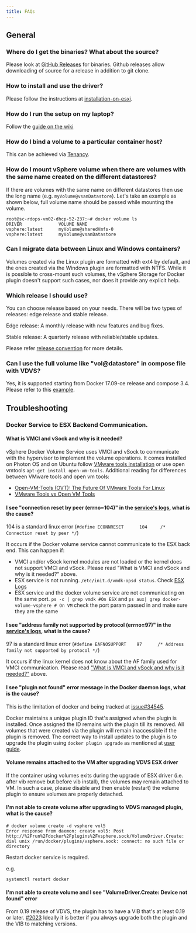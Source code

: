 ```yaml
---
title: FAQs
---
```


## General

### Where do I get the binaries? What about the source?
Please look at [GitHub Releases](https://github.com/vmware/docker-volume-vsphere/releases) for binaries. Github releases allow downloading of source for a release in addition to git clone.

### How to install and use the driver?
Please follow the instructions at [installation-on-esxi](http://vmware.github.io/docker-volume-vsphere/documentation/install.html#installation-on-esxi).

### How do I run the setup on my laptop?
Follow the [guide on the wiki](https://github.com/vmware/docker-volume-vsphere/wiki/Using-laptop-for-running-the-entire-stack)

### How do I bind a volume to a particular container host?
This can be achieved via [Tenancy](http://vmware.github.io/docker-volume-vsphere/documentation/tenancy.html).

### How do I mount vSphere volume when there are volumes with the same name created on the different datastores?
If there are volumes with the same name on different datastores then use the long name (e.g. `myVolume@vsanDatastore`). Let's take an example as shown below, full volume name should be passed while mounting the volume.

```
root@sc-rdops-vm02-dhcp-52-237:~# docker volume ls
DRIVER              VOLUME NAME
vsphere:latest      myVolume@sharedVmfs-0
vsphere:latest      myVolume@vsanDatastore
```

### Can I migrate data between Linux and Windows containers?
Volumes created via the Linux plugin are formatted with ext4 by default, and the ones created via the Windows plugin are formatted with NTFS. While it is possible to cross-mount such volumes, the vSphere Storage for Docker plugin doesn't support such cases, nor does it provide any explicit help.

### Which release I should use?
You can choose release based on your needs. There will be two types of releases: edge release and stable release.

Edge release: A monthly release with new features and bug fixes.

Stable release: A quarterly release with reliable/stable updates.

Please refer [release convention](https://github.com/vmware/docker-volume-vsphere/blob/master/CONTRIBUTING.md#release-naming-convention) for more details.

### Can I use the full volume like "vol@datastore" in compose file with VDVS?
Yes, it is supported starting from Docker 17.09-ce release and compose 3.4. Please refer to this [example](https://github.com/vmware/docker-volume-vsphere/blob/master/docs/external/docker-stacks.md).

## Troubleshooting

### Docker Service to ESX Backend Communication.

#### What is VMCI and vSock and why is it needed?

vSphere Docker Volume Service uses VMCI and vSock to communicate with the hypervisor to implement the volume operations. It comes installed on Photon OS and on Ubuntu follow [VMware tools installation](http://pubs.vmware.com/vsphere-60/index.jsp#com.vmware.vsphere.vm_admin.doc/GUID-08BB9465-D40A-4E16-9E15-8C016CC8166F.html#GUID-08BB9465-D40A-4E16-9E15-8C016CC8166F) or use open vmtools
```apt-get install open-vm-tools```.
Additional reading for differences between VMware tools and open vm tools:

* [Open-VM-Tools (OVT): The Future Of VMware Tools For Linux](http://blogs.vmware.com/vsphere/2015/09/open-vm-tools-ovt-the-future-of-vmware-tools-for-linux.html)
* [VMware Tools vs Open VM Tools](http://superuser.com/questions/270112/open-vm-tools-vs-vmware-tools)

#### I see "connection reset by peer (errno=104)" in the [service's logs](https://github.com/vmware/docker-volume-vsphere#logging), what is the cause?
104 is a standard linux error (```#define ECONNRESET      104     /* Connection reset by peer */```)

It occurs if the Docker volume service cannot communicate to the ESX back end. This can happen if:
   * VMCI and/or vSock kernel modules are not loaded or the kernel does not support VMCI and vSock. Please read "What is VMCI and vSock and why is it needed?" above.
   * ESX service is not running. ```/etc/init.d/vmdk-opsd status```. Check [ESX Logs](https://github.com/vmware/docker-volume-vsphere#logging)
   * ESX service and the docker volume service are not communicating on the same port. ```ps -c | grep vmdk #On ESX``` and ```ps aux| grep docker-volume-vsphere # On VM``` check the port param passed in and make sure they are the same

#### I see "address family not supported by protocol (errno=97)" in the [service's logs](https://github.com/vmware/docker-volume-vsphere#logging), what is the cause?
97 is a standard linux error (```#define EAFNOSUPPORT    97      /* Address family not supported by protocol */```)

It occurs if the linux kernel does not know about the AF family used for VMCI communication. Please read ["What is VMCI and vSock and why is it needed?"](https://vmware.github.io/docker-volume-vsphere/user-guide/faq/#what-is-vmci-and-vsock-and-why-is-it-needed) above.

#### I see "plugin not found" error message in the Docker daemon logs, what is the cause?
This is the limitation of docker and being tracked at [issue#34545](https://github.com/moby/moby/issues/34545).

Docker maintains a unique plugin ID that's assigned when the plugin is installed. Once assigned the ID remains with the plugin till its removed. All volumes that were created via the plugin will remain inaccessible if the plugin is removed. The correct way to install updates to the plugin is to upgrade the plugin using `docker plugin upgrade` as mentioned at [user guide](http://vmware.github.io/docker-volume-vsphere/documentation/install.html#upgrade-instructions).

#### Volume remains attached to the VM after upgrading VDVS ESX driver
If the container using volumes exits during the upgrade of ESX driver (i.e. after vib remove but before vib install), the volumes may remain attached to VM. In such a case, please disable and then enable (restart) the volume plugin to ensure volumes are properly detached.

#### I'm not able to create volume after upgrading to VDVS managed plugin, what is the cause?
```
# docker volume create -d vsphere vol5
Error response from daemon: create vol5: Post http://%2Frun%2Fdocker%2Fplugins%2Fvsphere.sock/VolumeDriver.Create: dial unix /run/docker/plugins/vsphere.sock: connect: no such file or directory
```

Restart docker service is required.

e.g.
```
systemctl restart docker
```

#### I'm not able to create volume and I see "VolumeDriver.Create: Device not found" error

From 0.19 release of VDVS, the plugin has to have a VIB that's at least 0.19 or later.  [#2023](https://github.com/vmware/docker-volume-vsphere/issues/2023)
Ideally it is better if you always upgrade both the plugin and the VIB to matching versions.